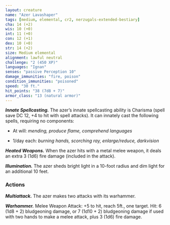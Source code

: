 ```yaml
---
layout: creature
name: "Azer Lavashaper"
tags: [medium, elemental, cr2, nerzugals-extended-bestiary]
cha: 14 (+2)
wis: 10 (+0)
int: 11 (+0)
con: 12 (+1)
dex: 10 (+0)
str: 14 (+2)
size: Medium elemental
alignment: lawful neutral
challenge: "2 (450 XP)"
languages: "Ignan"
senses: "passive Perception 10"
damage_immunities: "fire, poison"
condition_immunities: "poisoned"
speed: "30 ft."
hit_points: "38 (7d8 + 7)"
armor_class: "13 (natural armor)"
---
```


***Innate Spellcasting.*** The azer’s innate spellcasting
ability is Charisma (spell save DC 12, +4 to hit with
spell attacks). It can innately cast the following
spells, requiring no components:

* At will: <i>mending, produce flame, comprehend languages</i>

* 1/day each: <i>burning hands, scorching ray, enlarge/reduce, darkvision</i>

***Heated Weapons.*** When the azer hits with a metal
melee weapon, it deals an extra 3 (1d6) fire damage
(included in the attack).

***Illumination.*** The azer sheds bright light in a 10-foot
radius and dim light for an additional 10 feet.

### Actions

***Multiattack.*** The azer makes two attacks with its
warhammer.

***Warhammer.*** Melee Weapon Attack: +5 to hit, reach
5ft., one target. Hit: 6 (1d8 + 2) bludgeoning
damage, or 7 (1d10 + 2) bludgeoning damage if
used with two hands to make a melee attack, plus 3
(1d6) fire damage.
